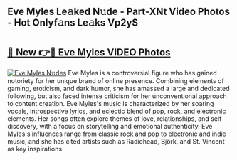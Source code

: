 ## Eve Myles Le𝚊ked N𝚞de - Part-XNt Video Photos - Hot Onlyf𝚊ns Le𝚊ks Vp2yS

# <h2><a href="http://ab63669.deff.icu/?id=Eve+Myles">🔗 New 👉🔴 Eve Myles VIDEO Photos</a></h2>

[![Eve Myles N𝚞des](https://i.imgur.com/rIISA9y.gif)](http://ab63669.deff.icu/?id=Eve+Myles)
Eve Myles is a controversial figure who has gained notoriety for her unique brand of online presence. Combining elements of gaming, eroticism, and dark humor, she has amassed a large and dedicated following, but also faced intense criticism for her unconventional approach to content creation. Eve Myles's music is characterized by her soaring vocals, introspective lyrics, and eclectic blend of pop, rock, and electronic elements. Her songs often explore themes of love, relationships, and self-discovery, with a focus on storytelling and emotional authenticity. Eve Myles's influences range from classic rock and pop to electronic and indie music, and she has cited artists such as Radiohead, Björk, and St. Vincent as key inspirations.
